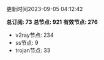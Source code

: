 更新时间2023-09-05 04:12:42

**总订阅: 73**
**总节点: 921**
**有效节点: 276**
- v2ray节点: 234
- ss节点: 9
- trojan节点: 33
